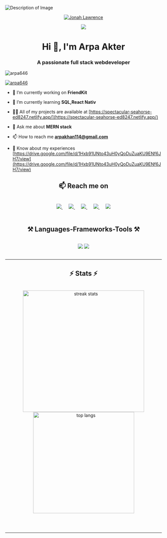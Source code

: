 
![Description of Image](https://wallpapercave.com/wp/wp8903914.jpg)



<p align="center">
  <a href="https://github.com/DenverCoder1">
    <img src="https://user-images.githubusercontent.com/20955511/199138068-0a7b7b75-a024-4f00-803f-30a19c5d1b2d.png" alt="Jonah Lawrence" /></a>
</p>

<p align="center">
  <!-- Typing SVG by DenverCoder1 - https://github.com/DenverCoder1/readme-typing-svg -->
  <a href="https://github.com/DenverCoder1/readme-typing-svg">
    <img src="https://readme-typing-svg.demolab.com/?lines=Full-stack%20web%20and%20app%20developer;Experienced%20UI%2FUX%20Designer;10%2B%20years%20of%20coding%20experience;Always%20learning%20new%20things&font=Fira%20Code&center=true&width=440&height=45&color=f75c7e&vCenter=true&pause=1000&size=22" /></a>
</p>

<!-- Social icons section -->
<h1 align="center">Hi 👋, I'm Arpa Akter</h1>
<h3 align="center">A passionate full stack webdeveloper</h3>

<p align="left"> <img src="https://komarev.com/ghpvc/?username=arpa646&label=Profile%20views&color=0e75b6&style=flat" alt="arpa646" /> </p>

<p align="left"> <a href="https://github.com/ryo-ma/github-profile-trophy"><img src="https://github-profile-trophy.vercel.app/?username=arpa646" alt="arpa646" /></a> </p>

- 🔭 I’m currently working on **FriendKit**

- 🌱 I’m currently learning **SQL,React Nativ**

- 👨‍💻 All of my projects are available at [https://spectacular-seahorse-ed8247.netlify.app/](https://spectacular-seahorse-ed8247.netlify.app/)

- 💬 Ask me about **MERN stack**

- 📫 How to reach me **arpakhan114@gmail.com**

- 📄 Know about my experiences [https://drive.google.com/file/d/1Hxb91UNto43uH0yQoDuZuaKU9ENf6JH7/view](https://drive.google.com/file/d/1Hxb91UNto43uH0yQoDuZuaKU9ENf6JH7/view)

<h2 align="center">📫 Reach me on</h2>
<p align="center" style="padding: 20px;">
  <a target="_blank" href="https://www.linkedin.com/in/ileriayo-adebiyi-0328b1101/">
    <img src="https://img.shields.io/badge/linkedin-%230077B5.svg?&style=for-the-badge&logo=linkedin&logoColor=white" />
  </a>&nbsp;&nbsp;&nbsp;&nbsp;
  <a target="_blank" href="https://twitter.com/ileriayooo">
    <img src="https://img.shields.io/badge/twitter-%231DA1F2.svg?&style=for-the-badge&logo=twitter&logoColor=white" />
  </a>&nbsp;&nbsp;&nbsp;&nbsp;
  <a href="mailto:ileriayoadebiyi@gmail.com?subject=Hello%20Ileri,%20From%20Github">
    <img src="https://img.shields.io/badge/gmail-%23D14836.svg?&style=for-the-badge&logo=gmail&logoColor=white" />
  </a>&nbsp;&nbsp;&nbsp;&nbsp;
  <a target="_blank" href="https://www.facebook.com/yourprofile">
    <img src="https://img.shields.io/badge/facebook-%231877F2.svg?&style=for-the-badge&logo=facebook&logoColor=white" />
  </a>&nbsp;&nbsp;&nbsp;&nbsp;
  <a target="_blank" href="https://www.instagram.com/yourprofile">
    <img src="https://img.shields.io/badge/instagram-%23E4405F.svg?&style=for-the-badge&logo=instagram&logoColor=white" />
  </a>
</p>



<h2 align="center">⚒️ Languages-Frameworks-Tools ⚒️</h2>
<br/>
<div align="center">
    <img src="https://skillicons.dev/icons?i=react,bootstrap,mui,html,css,vscode,github,figma,tailwind,git,r" />
    <img src="https://skillicons.dev/icons?i=nodejs,python,javascript,typescript,express,firebase,mongodb,c,java,nextjs,mysql,flask" /><br>
</div>

<br/>
<hr/>

<h2 align="center">⚡ Stats ⚡</h2>
<br>
<div align=center>
  <img width=390 src="https://github-readme-streak-stats-salesp07.vercel.app/?user=salesp07&count_private=true&theme=react&border_radius=10" alt="streak stats"/>
  <img width=325 align="center" src="https://github-readme-stats-salesp07.vercel.app/api/top-langs/?username=salesp07&hide=HTML&langs_count=8&layout=compact&theme=react&border_radius=10&size_weight=0.5&count_weight=0.5&exclude_repo=github-readme-stats" alt="top langs" />
  <br/>

</div>

<br/><br/>

<hr/>

